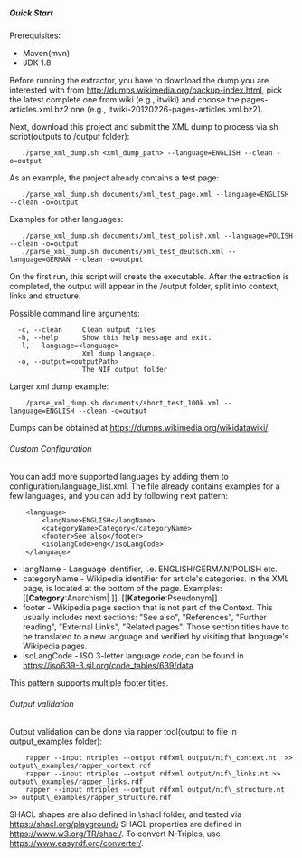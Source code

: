 ##### Quick Start

Prerequisites: 
* Maven(mvn)
* JDK 1.8

Before running the extractor, you have to  download the dump you are interested with from http://dumps.wikimedia.org/backup-index.html, pick the latest complete one from <lang>wiki (e.g., itwiki) and choose the pages-articles.xml.bz2 one (e.g., itwiki-20120226-pages-articles.xml.bz2).

Next, download this project and submit the XML dump to process via sh script(outputs to /output folder):

```
   ./parse_xml_dump.sh <xml_dump_path> --language=ENGLISH --clean -o=output
```

As an example, the project already contains a test page:

```
   ./parse_xml_dump.sh documents/xml_test_page.xml --language=ENGLISH --clean -o=output
```

Examples for other languages:

```
   ./parse_xml_dump.sh documents/xml_test_polish.xml --language=POLISH --clean -o=output
   ./parse_xml_dump.sh documents/xml_test_deutsch.xml --language=GERMAN --clean -o=output
```

On the first run, this script will create the executable. After the extraction is completed, the output will appear in the /output folder, split into context, links and structure.

Possible command line arguments:
```
  -c, --clean     Clean output files
  -h, --help      Show this help message and exit.
  -l, --language=<language>
                  Xml dump language.
  -o, --output=<outputPath>
                  The NIF output folder
```

Larger xml dump example:
```
   ./parse_xml_dump.sh documents/short_test_100k.xml --language=ENGLISH --clean -o=output
```

Dumps can be obtained at https://dumps.wikimedia.org/wikidatawiki/.

###### Custom Configuration
You can add more supported languages by adding them to configuration/language_list.xml. The file already contains examples for a few languages, and you can add by following next pattern:
```
    <language>
        <langName>ENGLISH</langName>
        <categoryName>Category</categoryName>
        <footer>See also</footer>
        <isoLangCode>eng</isoLangCode>
    </language>
```
* langName - Language identifier, i.e. ENGLISH/GERMAN/POLISH etc.
* categoryName - Wikipedia identifier for article's categories. In the XML page, is located at the bottom of the page. Examples: \[\[**Category**:Anarchism| ]], [[**Kategorie**:Pseudonym]]
* footer - Wikipedia page section that is not part of the Context. This usually includes next sections: "See also", "References", "Further reading", "External Links", "Related pages".
    Those section titles have to be translated to a new language and verified by visiting that language's Wikipedia pages.
* isoLangCode - ISO 3-letter language code, can be found in https://iso639-3.sil.org/code_tables/639/data

This pattern supports multiple footer titles.

###### Output validation

Output validation can be done via rapper tool(output to file in output_examples folder): 

```
    rapper --input ntriples --output rdfxml output/nif\_context.nt  >> output\_examples/rapper_context.rdf
    rapper --input ntriples --output rdfxml output/nif\_links.nt >> output\_examples/rapper_links.rdf
    rapper --input ntriples --output rdfxml output/nif\_structure.nt >> output\_examples/rapper_structure.rdf
```

SHACL shapes are also defined in \shacl folder, and tested via https://shacl.org/playground/
SHACL properties are defined in https://www.w3.org/TR/shacl/.
To convert N-Triples, use https://www.easyrdf.org/converter/.